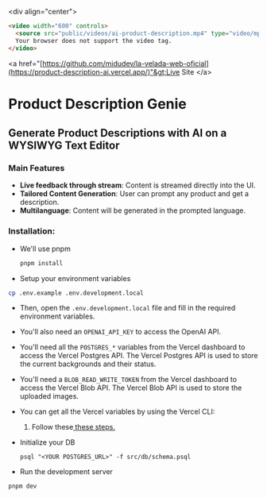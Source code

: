 &lt;div align="center"&gt;

```html
<video width="600" controls>
  <source src="public/videos/ai-product-description.mp4" type="video/mp4" />
  Your browser does not support the video tag.
</video>
```

&lt;a href="[https://github.com/midudev/la-velada-web-oficial](https://product-description-ai.vercel.app/)"&gt;Live Site &lt;/a&gt;

# Product Description Genie

## Generate Product Descriptions with AI on a WYSIWYG Text Editor

### Main Features

- **Live feedback through stream**: Content is streamed directly into the UI.
- **Tailored Content Generation**: User can prompt any product and get a description.
- **Multilanguage**: Content will be generated in the prompted language.

### Installation:

- We'll use pnpm

  ```sh
  pnpm install
  ```

- Setup your environment variables

```bash
cp .env.example .env.development.local
```

- Then, open the `.env.development.local` file and fill in the required environment variables.
- You'll also need an `OPENAI_API_KEY` to access the OpenAI API.
- You'll need all the `POSTGRES_*` variables from the Vercel dashboard to access the Vercel Postgres API. The Vercel Postgres API is used to store the current backgrounds and their status.
- You'll need a `BLOB_READ_WRITE_TOKEN` from the Vercel dashboard to access the Vercel Blob API. The Vercel Blob API is used to store the uploaded images.
- You can get all the Vercel variables by using the Vercel CLI:

  1. Follow these[ ](https://vercel.com/docs/cli/project-linking)[these steps.](https://vercel.com/docs/cli/link)

- Initialize your DB

  ```
  psql "<YOUR POSTGRES_URL>" -f src/db/schema.psql
  ```

- Run the development server

```
pnpm dev
```
